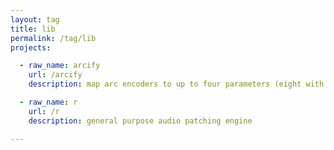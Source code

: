 ```yaml
---
layout: tag
title: lib
permalink: /tag/lib
projects:

  - raw_name: arcify
    url: /arcify
    description: map arc encoders to up to four parameters (eight with a shift key)

  - raw_name: r
    url: /r
    description: general purpose audio patching engine

---
```

